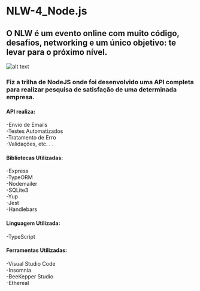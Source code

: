 # NLW-4_Node.js

## O NLW é um evento online com muito código, desafios, networking e um único objetivo: te levar para o próximo nível. ##

![alt text](https://nextlevelweek.com/_next/image?url=%2Fimages%2Fcoding.png&w=640&q=75)

 ### Fiz a trilha de NodeJS onde foi desenvolvido uma API completa para realizar pesquisa de satisfação de uma determinada empresa. ###

#### API realiza: ####

-Envio de Emails <br />
-Testes Automatizados <br />
-Tratamento de Erro <br />
-Validações, etc. . . <br />

#### Bibliotecas Utilizadas: ####

-Express <br />
-TypeORM <br />
-Nodemailer <br />
-SQLite3 <br />
-Yup <br />
-Jest <br />
-Handlebars <br />

 #### Linguagem Utilizada: ####

-TypeScript <br />

#### Ferramentas Utilizadas: ####

-Visual Studio Code <br />
-Insomnia <br />
-BeeKepper Studio <br />
-Ethereal <br />
